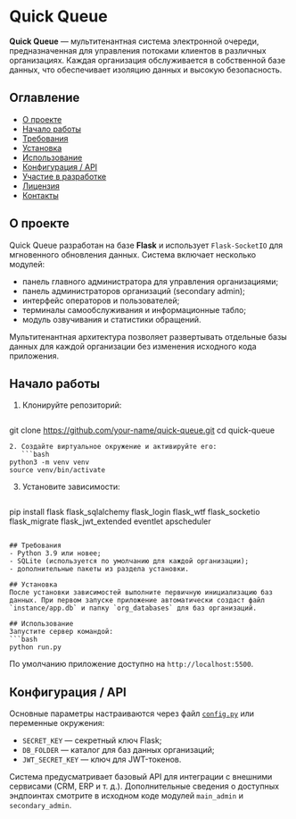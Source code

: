 # Quick Queue

**Quick Queue** — мультитенантная система электронной очереди, предназначенная для управления потоками клиентов в различных организациях. Каждая организация обслуживается в собственной базе данных, что обеспечивает изоляцию данных и высокую безопасность.

## Оглавление
- [О проекте](#о-проекте)
- [Начало работы](#начало-работы)
- [Требования](#требования)
- [Установка](#установка)
- [Использование](#использование)
- [Конфигурация / API](#конфигурация--api)
- [Участие в разработке](#участие-в-разработке)
- [Лицензия](#лицензия)
- [Контакты](#контакты)

## О проекте
Quick Queue разработан на базе **Flask** и использует `Flask-SocketIO` для мгновенного обновления данных. Система включает несколько модулей:

- панель главного администратора для управления организациями;
- панель администраторов организаций (secondary admin);
- интерфейс операторов и пользователей;
- терминалы самообслуживания и информационные табло;
- модуль озвучивания и статистики обращений.

Мультитенантная архитектура позволяет развертывать отдельные базы данных для каждой организации без изменения исходного кода приложения.

## Начало работы
1. Клонируйте репозиторий:
   ```bash
git clone https://github.com/your-name/quick-queue.git
cd quick-queue
```
2. Создайте виртуальное окружение и активируйте его:
   ```bash
python3 -m venv venv
source venv/bin/activate
```
3. Установите зависимости:
   ```bash
pip install flask flask_sqlalchemy flask_login flask_wtf flask_socketio flask_migrate flask_jwt_extended eventlet apscheduler
```

## Требования
- Python 3.9 или новее;
- SQLite (используется по умолчанию для каждой организации);
- дополнительные пакеты из раздела установки.

## Установка
После установки зависимостей выполните первичную инициализацию баз данных. При первом запуске приложение автоматически создаст файл `instance/app.db` и папку `org_databases` для баз организаций.

## Использование
Запустите сервер командой:
```bash
python run.py
```
По умолчанию приложение доступно на `http://localhost:5500`.

## Конфигурация / API
Основные параметры настраиваются через файл [`config.py`](config.py) или переменные окружения:
- `SECRET_KEY` — секретный ключ Flask;
- `DB_FOLDER` — каталог для баз данных организаций;
- `JWT_SECRET_KEY` — ключ для JWT-токенов.

Система предусматривает базовый API для интеграции с внешними сервисами (CRM, ERP и т. д.). Дополнительные сведения о доступных эндпоинтах смотрите в исходном коде модулей `main_admin` и `secondary_admin`.




